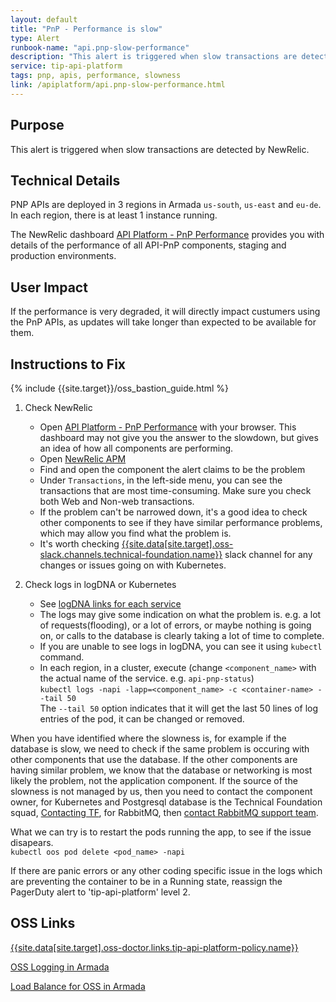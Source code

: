 ```yaml
---
layout: default
title: "PnP - Performance is slow"
type: Alert
runbook-name: "api.pnp-slow-performance"
description: "This alert is triggered when slow transactions are detected by NewRelic"
service: tip-api-platform
tags: pnp, apis, performance, slowness
link: /apiplatform/api.pnp-slow-performance.html
---
```


## Purpose

This alert is triggered when slow transactions are detected by NewRelic.  

## Technical Details

PNP APIs are deployed in 3 regions in Armada `us-south`, `us-east` and `eu-de`. In each region, there is at least 1 instance running.  

The NewRelic dashboard [API Platform - PnP Performance]({{site.data[site.target].oss-apiplatform.links.new-relic-insight.link}}/accounts/1926897/dashboards/745595?duration=1800000) provides you with details of the performance of all API-PnP components, staging and production environments.  

## User Impact

If the performance is very degraded, it will directly impact custumers using the PnP APIs, as updates will take longer than expected to be available for them.  

## Instructions to Fix

{% include {{site.target}}/oss_bastion_guide.html %}

1. Check NewRelic  
    - Open [API Platform - PnP Performance]({{site.data[site.target].oss-apiplatform.links.new-relic-insight.link}}/accounts/1926897/dashboards/745595?duration=1800000) with your browser. This dashboard may not give you the answer to the slowdown, but gives an idea of how all components are performing.  
    - Open [NewRelic APM]({{site.data[site.target].oss-apiplatform.links.new-relic.link}}/accounts/1926897/applications)  
    - Find and open the component the alert claims to be the problem  
    - Under `Transactions`, in the left-side menu, you can see the transactions that are most time-consuming. Make sure you check both Web and Non-web transactions.  
    - If the problem can't be narrowed down, it's a good idea to check other components to see if they have similar performance problems, which may allow you find what the problem is.  
    - It's worth checking [{{site.data[site.target].oss-slack.channels.technical-foundation.name}}]({{site.data[site.target].oss-slack.channels.technical-foundation.link}}) slack channel for any changes or issues going on with Kubernetes.

2. Check logs in logDNA or Kubernetes
    - See [logDNA links for each service]({{site.baseurl}}/docs/runbooks/apiplatform/ibm/PNP_logDNA_links.html)
    - The logs may give some indication on what the problem is. e.g. a lot of requests(flooding), or a lot of errors, or maybe nothing is going on, or calls to the database is clearly taking a lot of time to complete.  
    - If you are unable to see logs in logDNA, you can see it using `kubectl` command.  
    - In each region, in a cluster, execute (change `<component_name>` with the actual name of the service. e.g. `api-pnp-status`)  
    `kubectl logs -napi -lapp=<component_name> -c <container-name> --tail 50`  
    The `--tail 50` option indicates that it will get the last 50 lines of log entries of the pod, it can be changed or removed.

When you have identified where the slowness is, for example if the database is slow, we need to check if the same problem is occuring with other components that use the database. If the other components are having similar problem, we know that the database or networking is most likely the problem, not the application component. If the source of the slowness is not managed by us, then you need to contact the component owner, for Kubernetes and Postgresql database is the Technical Foundation squad, [Contacting TF]({{site.baseurl}}/docs/runbooks/apiplatform/ibm/Contact_Technical_Foundation.html), for RabbitMQ, then [contact RabbitMQ support team]({{site.baseurl}}/docs/runbooks/apiplatform/ibm/Contact_RabbitMQ_team.html).  

What we can try is to restart the pods running the app, to see if the issue disapears.  
`kubectl oos pod delete <pod_name> -napi `  

If there are panic errors or any other coding specific issue in the logs which are preventing the container to be in a Running state, reassign the PagerDuty alert to 'tip-api-platform' level 2.

## OSS Links
[{{site.data[site.target].oss-doctor.links.tip-api-platform-policy.name}}]({{site.data[site.target].oss-doctor.links.tip-api-platform-policy.link}})

[OSS Logging in Armada]({{site.data[site.target].oss-apiplatform.links.oss-logging-armada.link}})

[Load Balance for OSS in Armada]({{site.data[site.target].oss-apiplatform.links.oss-lb-armada.link}})
